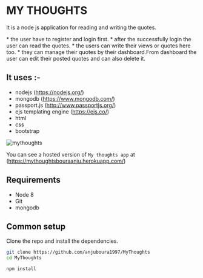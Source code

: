 # MY THOUGHTS

<p>It is a node js application for reading and writing the quotes.</p>
* the user have to register and login first.
* after the successfully login the user can read the quotes.
* the users can write their views or quotes here too.
* they can manage their quotes by their dashboard.From dashboard the user can edit their posted quotes and can also delete it.
 
## It uses :-
* nodejs (https://nodejs.org/)
* mongodb (https://www.mongodb.com/)
* passport.js (http://www.passportjs.org/)
* ejs templating engine (https://ejs.co/)
* html 
* css 
* bootstrap

![mythoughts](https://user-images.githubusercontent.com/44833963/56863914-19507100-69da-11e9-85aa-8e5572ba1fb7.png)

You can see a hosted version of `My thoughts app` at (https://mythoughtsbouraanju.herokuapp.com/)
## Requirements

* Node 8
* Git
* mongodb

## Common setup

Clone the repo and install the dependencies.

```bash
git clone https://github.com/anjuboura1997/MyThoughts
cd MyThoughts
```

```bash
npm install
```

